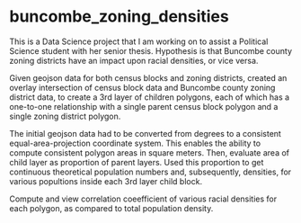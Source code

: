 # buncombe_zoning_densities
This is a Data Science project that I am working on to assist a Political Science student with her senior thesis. 
Hypothesis is that Buncombe county zoning districts have an impact upon racial densities, or vice versa.

Given geojson data for both census blocks and zoning districts, created an overlay intersection of census block data and Buncombe county zoning district data, to create a 3rd layer of children polygons, each of which has a one-to-one relationship with a single parent census block polygon and a single zoning district polygon.

The initial geojson data had to be converted from degrees to a consistent equal-area-projection coordinate system. This enables the ability to compute consistent polygon areas in square meters. 
Then, evaluate area of child layer as proportion of parent layers.
Used this proportion to get continuous theoretical population numbers and, subsequently, densities, for various popultions inside each 3rd layer child block.

Compute and view correlation coeefficient of various racial densities for each polygon, as compared to total population density.

